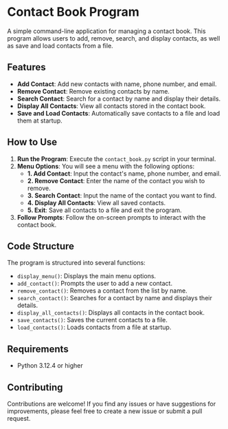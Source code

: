 # Contact Book Program

A simple command-line application for managing a contact book. This program allows users to add, remove, search, and display contacts, as well as save and load contacts from a file.

## Features

- **Add Contact**: Add new contacts with name, phone number, and email.
- **Remove Contact**: Remove existing contacts by name.
- **Search Contact**: Search for a contact by name and display their details.
- **Display All Contacts**: View all contacts stored in the contact book.
- **Save and Load Contacts**: Automatically save contacts to a file and load them at startup.

## How to Use

1. **Run the Program**: Execute the `contact_book.py` script in your terminal.
2. **Menu Options**: You will see a menu with the following options:
   - **1. Add Contact**: Input the contact's name, phone number, and email.
   - **2. Remove Contact**: Enter the name of the contact you wish to remove.
   - **3. Search Contact**: Input the name of the contact you want to find.
   - **4. Display All Contacts**: View all saved contacts.
   - **5. Exit**: Save all contacts to a file and exit the program.
3. **Follow Prompts**: Follow the on-screen prompts to interact with the contact book.

## Code Structure

The program is structured into several functions:

- `display_menu()`: Displays the main menu options.
- `add_contact()`: Prompts the user to add a new contact.
- `remove_contact()`: Removes a contact from the list by name.
- `search_contact()`: Searches for a contact by name and displays their details.
- `display_all_contacts()`: Displays all contacts in the contact book.
- `save_contacts()`: Saves the current contacts to a file.
- `load_contacts()`: Loads contacts from a file at startup.

## Requirements

- Python 3.12.4 or higher

## Contributing

Contributions are welcome! If you find any issues or have suggestions for improvements, please feel free to create a new issue or submit a pull request.
